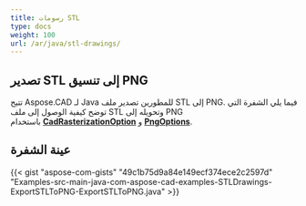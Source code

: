 ```yaml
---
title: رسومات STL
type: docs
weight: 100
url: /ar/java/stl-drawings/
---
```


## **تصدير STL إلى تنسيق PNG**

تتيح Aspose.CAD لـ Java للمطورين تصدير ملف STL إلى PNG. فيما يلي الشفرة التي توضح كيفية الوصول إلى ملف STL وتحويله إلى PNG باستخدام [**CadRasterizationOption**](https://reference.aspose.com/cad/java/com.aspose.cad.imageoptions/CadRasterizationOptions) و [**PngOptions**](https://reference.aspose.com/cad/java/com.aspose.cad.imageoptions/PngOptions).

## عينة الشفرة

{{< gist "aspose-com-gists" "49c1b75d9a84e149ecf374ece2c2597d" "Examples-src-main-java-com-aspose-cad-examples-STLDrawings-ExportSTLToPNG-ExportSTLToPNG.java" >}}
